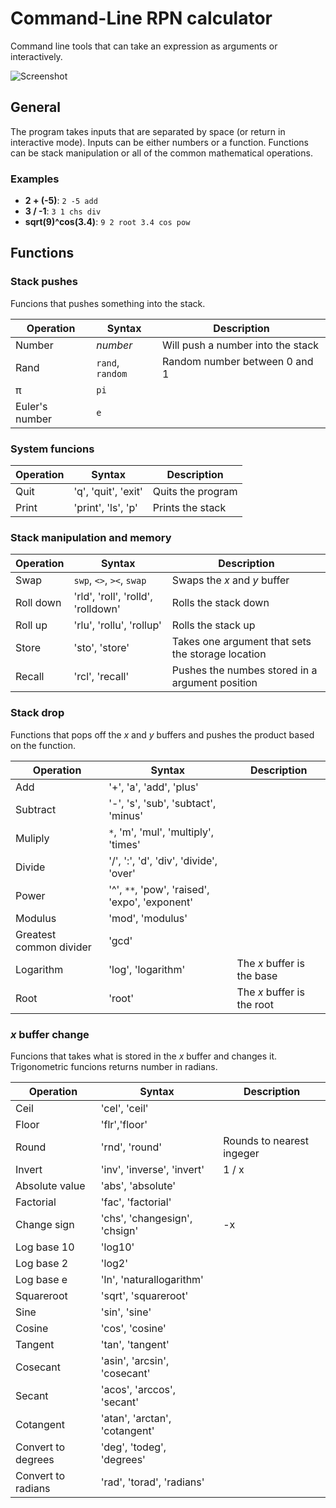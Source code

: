 # Command-Line RPN calculator

Command line tools that can take an expression as arguments or interactively.

![Screenshot](https://github.com/simonsolnes/rpn/raw/master/screenshot.png)

## General
The program takes inputs that are separated by space (or return in interactive mode). Inputs can be either numbers or a function. Functions can be stack manipulation or all of the common mathematical operations.

### Examples
- **2 + (-5)**: `2 -5 add`
- **3 / -1**: `3 1 chs div`
- **sqrt(9)^cos(3.4)**: `9 2 root 3.4 cos pow`

## Functions

### Stack pushes

Funcions that pushes something into the stack.

|Operation|Syntax|Description|
|---|---|---|
|Number|*number*|Will push a number into the stack|
|Rand|`rand`, `random`|Random number between 0 and 1|
|π|`pi`||
|Euler's number|`e`||

### System funcions

|Operation|Syntax|Description|
|---|---|---|
|Quit|'q', 'quit', 'exit'|Quits the program|
|Print|'print', 'ls', 'p'|Prints the stack|

### Stack manipulation and memory

|Operation|Syntax|Description|
|---|---|---|
|Swap|`swp`, `<>`, `><`, `swap`| Swaps the *x* and *y* buffer|
|Roll down|'rld', 'roll', 'rolld', 'rolldown'|Rolls the stack down|
|Roll up|'rlu', 'rollu', 'rollup'|Rolls the stack up|
|Store|'sto', 'store'|Takes one argument that sets the storage location|
|Recall|'rcl', 'recall'|Pushes the numbes stored in a argument position|

### Stack drop

Functions that pops off the *x* and *y* buffers and pushes the product based on the function.

|Operation|Syntax|Description|
|---|---|---|
|Add|'+', 'a', 'add', 'plus'||
|Subtract|'-', 's', 'sub', 'subtact', 'minus'|
|Muliply|`*`, 'm', 'mul', 'multiply', 'times'||
|Divide|'/', ':', 'd', 'div', 'divide', 'over'||
|Power|'^', `**`, 'pow', 'raised', 'expo', 'exponent'||
|Modulus|'mod', 'modulus'||
|Greatest common divider|'gcd'||
|Logarithm|'log', 'logarithm'|The *x* buffer is the base|
|Root|'root'|The *x* buffer is the root|

### *x* buffer change

Funcions that takes what is stored in the *x* buffer and changes it. Trigonometric funcions returns number in radians.

|Operation|Syntax|Description|
|---|---|---|
|Ceil|'cel', 'ceil'||
|Floor|'flr','floor'||
|Round|'rnd', 'round'|Rounds to nearest ingeger|
|Invert|'inv', 'inverse', 'invert'|1 / x|
|Absolute value|'abs', 'absolute'||
|Factorial|'fac', 'factorial'||
|Change sign|'chs', 'changesign', 'chsign'|-x|
|Log base 10|'log10'||
|Log base 2|'log2'||
|Log base e|'ln', 'naturallogarithm'||
|Squareroot|'sqrt', 'squareroot'||
|Sine|'sin', 'sine'||
|Cosine|'cos', 'cosine'||
|Tangent|'tan', 'tangent'||
|Cosecant|'asin', 'arcsin', 'cosecant'||
|Secant|'acos', 'arccos', 'secant'||
|Cotangent|'atan', 'arctan', 'cotangent'||
|Convert to degrees|'deg', 'todeg', 'degrees'||
|Convert to radians|'rad', 'torad', 'radians'||
